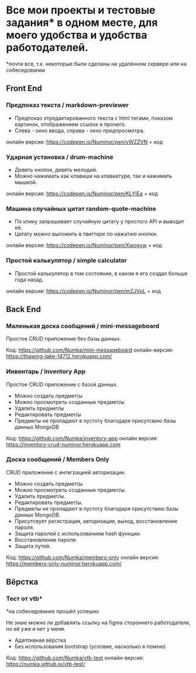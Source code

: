# Все мои проекты и тестовые задания* в одном месте, для моего удобства и удобства работодателей.
*почти все, т.к. некоторые были сделаны на удалённом сервере или на собеседовании

## Front End

### Предпоказ текста / markdown-previewer
- Предпоказ отредактированного текста с html тегами, показом картинок, отображением ссылок и прочего. 
- Слева - окно ввода, справа - окно предпросмотра.

онлайн версия: https://codepen.io/Numinor/pen/yWZZVN + код 

### Ударная установка / drum-machine
- Девять кнопок, девять мелодий. 
- Можно нажимать как клавиши на клавиатуре, так и нажимать мышкой.

онлайн версия: https://codepen.io/Numinor/pen/KLYjEa + код 

### Машина случайных цитат random-quote-machine
- По клику запрашивает случайную цитату у простого API и выводит её. 
- Цитату можно выложить в твиттере по нажатию кнопки.

онлайн версия: https://codepen.io/Numinor/pen/Xwogyw + код 

### Простой калькулятор / simple calculator
- Простой калькулятор в том состоянии, в каком я его создал больше года назад. 

онлайн версия: https://codepen.io/Numinor/pen/mZJVoL + код 

## Back End

### Маленькая доска сообщений / mini-messageboard

Простое CRUD приложение без базы данных.

Код: https://github.com/Numka/mini-messageboard
онлайн-версия: https://thawing-lake-14712.herokuapp.com/

### Инвентарь / Inventory App

Простое CRUD приложение с базой данных.

- Можно создать предмет/ы
- Можно просмотреть созданные предмет/ы
- Удалить предмет/ы
- Редактировать предмет/ы
- Предметы не пропадают в пустоту благодаря присутсвию базы данных MongoDB

Код: https://github.com/Numka/inventory-app
онлайн версия: https://inventory-crud-numinor.herokuapp.com

### Доска сообщений / Members Only

CRUD приложение с интеграцией авторизации.

- Можно создать предмет/ы.
- Можно просмотреть созданные предмет/ы.
- Удалить предмет/ы.
- Редактировать предмет/ы.
- Предметы не пропадают в пустоту благодаря присутствию базы данных MongoDB.
- Присутсвует регистрация, авторизация, выход, восстановление пароля.
- Защита паролей с использованием hash функции. 
- Восстановление пароля.
- Защита путей.

Код: https://github.com/Numka/members-only
онлайн версия: https://members-only-numinor.herokuapp.com/

## Вёрстка

### Тест от vtb*
*на собеседование прошёл успешно

Не знаю можно ли добавлять ссылку на figma стороннего работодателя, но её уже и нет у меня.

- Адаптивная вёрстка
- Без использования bootstrap (условие, насколько я помню)

Код: https://github.com/Numka/vtb-test
онлайн-версия: https://numka.github.io/vtb-test/



